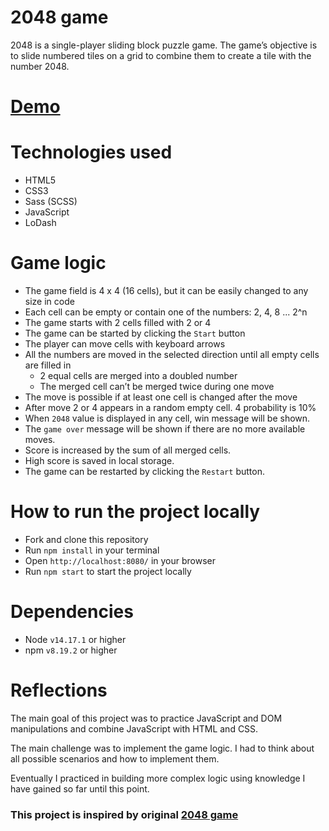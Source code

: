 # 2048 game

2048 is a single-player sliding block puzzle game. The game’s objective is to slide numbered tiles on a grid to combine them to create a tile with the number 2048.

# [Demo](https://zykhor-andrii.github.io/2048-Game/)

# Technologies used

- HTML5
- CSS3
- Sass (SCSS)
- JavaScript
- LoDash

# Game logic

- The game field is 4 x 4 (16 cells), but it can be easily changed to any size in code
- Each cell can be empty or contain one of the numbers: 2, 4, 8 ... 2^n
- The game starts with 2 cells filled with 2 or 4
- The game can be started by clicking the `Start` button
- The player can move cells with keyboard arrows
- All the numbers are moved in the selected direction until all empty cells are filled in
   - 2 equal cells are merged into a doubled number
   - The merged cell can’t be merged twice during one move
- The move is possible if at least one cell is changed after the move
- After move 2 or 4 appears in a random empty cell. 4 probability is 10%
- When `2048` value is displayed in any cell, win message will be shown.
- The `game over` message will be shown if there are no more available moves.
- Score is increased by the sum of all merged cells.
- High score is saved in local storage.
- The game can be restarted by clicking the `Restart` button.

# How to run the project locally

- Fork and clone this repository
- Run `npm install` in your terminal
- Open `http://localhost:8080/` in your browser
- Run `npm start` to start the project locally

# Dependencies

- Node `v14.17.1` or higher
- npm `v8.19.2` or higher

# Reflections

The main goal of this project was to practice JavaScript and DOM manipulations and combine JavaScript with HTML and CSS.

The main challenge was to implement the game logic. I had to think about all possible scenarios and how to implement them.

Eventually I practiced in building more complex logic using knowledge I have gained so far until this point.

### This project is inspired by original [2048 game](https://play2048.co/)
